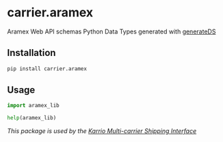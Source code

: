 # carrier.aramex

Aramex Web API schemas Python Data Types generated with [generateDS](http://www.davekuhlman.org/generateDS.html)

## Installation

```bash
pip install carrier.aramex
```

## Usage

```python
import aramex_lib

help(aramex_lib)
```

*This package is used by the [Karrio Multi-carrier Shipping Interface](https://github.com/PurplShip/karrio)*

